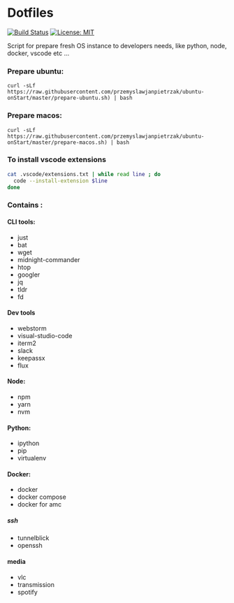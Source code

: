 # Dotfiles 

[![Build Status](https://travis-ci.org/przemyslawjanpietrzak/dotfiles.svg?branch=master)](https://travis-ci.org/przemyslawjanpietrzak/dotfiles)
[![License: MIT](https://img.shields.io/badge/License-MIT-yellow.svg)](https://opensource.org/licenses/MIT)

Script for prepare fresh OS instance to developers needs, like python, node, docker, vscode etc ...

### Prepare ubuntu:

`curl -sLf https://raw.githubusercontent.com/przemyslawjanpietrzak/ubuntu-onStart/master/prepare-ubuntu.sh) | bash`

### Prepare macos:

`curl -sLf https://raw.githubusercontent.com/przemyslawjanpietrzak/ubuntu-onStart/master/prepare-macos.sh) | bash`

### To install vscode extensions
```bash
cat .vscode/extensions.txt | while read line ; do
  code --install-extension $line
done
```

### Contains :

#### CLI tools:
- just
- bat
- wget
- midnight-commander
- htop
- googler
- jq
- tldr
- fd

#### Dev tools
- webstorm
- visual-studio-code
- iterm2
- slack
- keepassx
- flux

#### Node:
- npm
- yarn
- nvm

#### Python:
- ipython
- pip
- virtualenv

#### Docker:
- docker
- docker compose
- docker for amc

##### ssh
- tunnelblick
- openssh

#### media
- vlc
- transmission
- spotify
